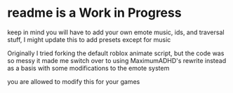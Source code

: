 # readme is a Work in Progress

keep in mind you will have to add your own emote music, ids, and traversal stuff, I might update this to add presets except for music

Originally I tried forking the default roblox animate script, but the code was so messy it made me switch over to using MaximumADHD's rewrite instead as a basis with some modifications to the emote system

you are allowed to modify this for your games
